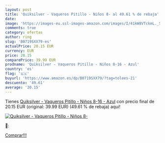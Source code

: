 ```yaml
---
layout: post
title: 'Quiksilver - Vaqueros Pitillo - Niños 8- al 49.61 % de rebaja'
date: 
image: 'https://images-eu.ssl-images-amazon.com/images/I/41kW8VTckmL._SL200_.jpg'
comments: true
category: ofertas
author: ring
slug: 'B0719SXX79-es'
actualPrice: 20.15 EUR
currency: EUR
price: 20.15
comparePrice: 39.99 EUR
prodname: 'Quiksilver - Vaqueros Pitillo - Niños 8-16 - Azul'
country: 'es'
flag: '🇪🇸'
buyurl: 'https://www.amazon.es/dp/B0719SXX79/?tag=tolees-21'
descuento: '49.61'
average: '20.15'
---
```


Tienes [Quiksilver - Vaqueros Pitillo - Niños 8-16 - Azul](https://www.amazon.es/dp/B0719SXX79/?tag=tolees-21) con precio final de  20.15 EUR (original: 39.99 EUR) (49.61 %  de rebaja) aqui!

[![Quiksilver - Vaqueros Pitillo - Niños 8-](https://images-eu.ssl-images-amazon.com/images/I/41kW8VTckmL._SL200_.jpg)](https://www.amazon.es/dp/B0719SXX79/?tag=tolees-21)

🔎:


[Comprar!!!](https://www.amazon.es/dp/B0719SXX79/?tag=tolees-21)
